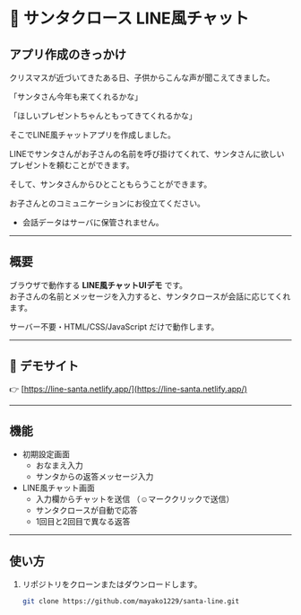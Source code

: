 # 🎅 サンタクロース LINE風チャット

## アプリ作成のきっかけ
クリスマスが近づいてきたある日、子供からこんな声が聞こえてきました。

「サンタさん今年も来てくれるかな」

「ほしいプレゼントちゃんともってきてくれるかな」


そこでLINE風チャットアプリを作成しました。

LINEでサンタさんがお子さんの名前を呼び掛けてくれて、サンタさんに欲しいプレゼントを頼むことができます。

そして、サンタさんからひとこともらうことができます。


お子さんとのコミュニケーションにお役立てください。

- 会話データはサーバに保管されません。

---

## 概要
ブラウザで動作する **LINE風チャットUIデモ** です。  
お子さんの名前とメッセージを入力すると、サンタクロースが会話に応じてくれます。  

サーバー不要・HTML/CSS/JavaScript だけで動作します。  

---

## 🔗 デモサイト
👉 [https://line-santa.netlify.app/](https://line-santa.netlify.app/)  

---

## 機能
- 初期設定画面  
  - おなまえ入力  
  - サンタからの返答メッセージ入力  
- LINE風チャット画面  
  - 入力欄からチャットを送信  （☺マーククリックで送信）
  - サンタクロースが自動で応答  
  - 1回目と2回目で異なる返答  

---

## 使い方
1. リポジトリをクローンまたはダウンロードします。
   ```bash
   git clone https://github.com/mayako1229/santa-line.git

